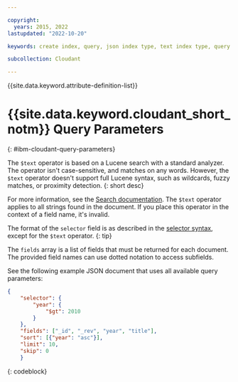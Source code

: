 ```yaml
---

copyright:
  years: 2015, 2022
lastupdated: "2022-10-20"

keywords: create index, query, json index type, text index type, query parameters

subcollection: Cloudant

---
```


{{site.data.keyword.attribute-definition-list}}

# {{site.data.keyword.cloudant_short_notm}} Query Parameters
{: #ibm-cloudant-query-parameters}

The `$text` operator is based on a Lucene search with a standard analyzer.
The operator isn't case-sensitive, and matches on any words.
However,
the `$text` operator doesn't support full Lucene syntax,
such as wildcards,
fuzzy matches,
or proximity detection.
{: short desc}

For more information,
see the [Search documentation](/docs/Cloudant?topic=Cloudant-cloudant-search).
The `$text` operator applies to all strings found in the document.
If you place this operator in the context of a field name, it's invalid.

The format of the `selector` field is as described in the [selector syntax](/docs/Cloudant?topic=Cloudant-query#selector-syntax),
except for the `$text` operator.
{: tip}

The `fields` array is a list of fields that must be returned for each document. The provided
field names can use dotted notation to access subfields.

See the following example JSON document that uses all available query parameters:

```json
{
	"selector": {
		"year": {
			"$gt": 2010
		}
	},
	"fields": ["_id", "_rev", "year", "title"],
	"sort": [{"year": "asc"}],
	"limit": 10,
	"skip": 0
	}
```
{: codeblock}
